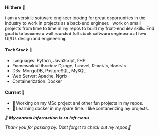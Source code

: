 #### Hi there 👋

<p>I am a versitile software engineer looking for great opportunities in the industry to work in projects as a back-end engineer. I work on small projects from time to time in my repos to build my front-end dev skills. End goal is to become a well rounded full-stack software engineer as I love UI/UX design and engineering.</p>

<!--
**jacksonmoji/jacksonmoji** is a ✨ _special_ ✨ repository because its `README.md` (this file) appears on your GitHub profile.

Here are some ideas to get you started:
-->

#### Tech Stack 🧰
  * Languages: Python, JavaScript, PHP
  * Frameworks/Libraries:  Django, Laravel, ReactJs, NodeJs
  * DBs: MongoDB, PostgreSQL, MySQL
  * Web Server: Apache, Ngnix
  * Containerization: Docker

#### Current  🚀
- 🔭 Working on my MSc project and other fun projects in my repos.
- 🌱 Learning docker in my spare time. I like contanerizing my projects.

<b><i>🔗 My contact information is on left menu</i></b>

<p> <i>Thank you for passing by. Dont forget to check out my repos 🙂  </i> </p>




